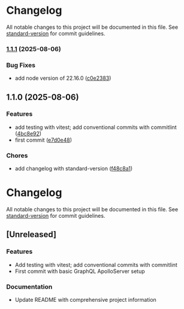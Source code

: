 # Changelog

All notable changes to this project will be documented in this file. See [standard-version](https://github.com/conventional-changelog/standard-version) for commit guidelines.

### [1.1.1](https://github.com/wingedearth/united-api/compare/v1.1.0...v1.1.1) (2025-08-06)


### Bug Fixes

* add node version of 22.16.0 ([c0e2383](https://github.com/wingedearth/united-api/commit/c0e23839aeda8149485d94980f4fa91792233360))

## 1.1.0 (2025-08-06)


### Features

* add testing with vitest; add conventional commits with commitlint ([4bc8e92](https://github.com/wingedearth/united-api/commit/4bc8e924839783d9ffa47a8aa65ce27044adfb08))
* first commit ([e7d0e48](https://github.com/wingedearth/united-api/commit/e7d0e484a665436b958d38e87cf2effc6cbb20cf))


### Chores

* add changelog with standard-version ([f48c8a1](https://github.com/wingedearth/united-api/commit/f48c8a1a73720a2b5a9371a746007ee8cad51810))

# Changelog

All notable changes to this project will be documented in this file. See [standard-version](https://github.com/conventional-changelog/standard-version) for commit guidelines.

## [Unreleased]

### Features

- Add testing with vitest; add conventional commits with commitlint
- First commit with basic GraphQL ApolloServer setup

### Documentation

- Update README with comprehensive project information
